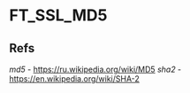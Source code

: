 # FT_SSL_MD5

## Refs

*md5* - https://ru.wikipedia.org/wiki/MD5
*sha2* - https://en.wikipedia.org/wiki/SHA-2
